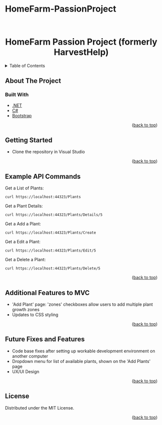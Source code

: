# HomeFarm-PassionProject

<div id="top"></div>
<!-- PROJECT LOGO -->
<br />
<div align="center">
  <h1 align="center">HomeFarm Passion Project (formerly HarvestHelp)</h1>
</div>


<!-- TABLE OF CONTENTS -->
<details>
  <summary>Table of Contents</summary>
  <ol>
    <li>
      <a href="#about-the-project">About The Project</a>
    </li>
    <li>
      <a href="#built-with">Built With</a>
    </li>
    <li>
      <a href="#getting-started">Getting Started</a>
    </li>
    <li><a href="#example-api-commands">Example API Commands</a></li>
    <li><a href="#additional-features-to-mvc">Additional Features to MVC</a></li>
    <li><a href="#future-fixes-and-features">Future Fixes and Features</a></li>
    <li><a href="#license">License</a></li>

  </ol>
</details>


<!-- ABOUT THE PROJECT -->
## About The Project


### Built With

* [.NET](https://docs.microsoft.com/en-us/dotnet/)
* [C#](https://docs.microsoft.com/en-us/dotnet/csharp/)
* [Bootstrap](https://getbootstrap.com)

<p align="right">(<a href="#top">back to top</a>)</p>



<!-- GETTING STARTED -->
## Getting Started

- Clone the repository in Visual Studio


<p align="right">(<a href="#top">back to top</a>)</p>



<!-- API EXAMPLES -->
## Example API Commands

Get a List of Plants:
```
curl https://localhost:44323/Plants
```

Get a Plant Details:
```
curl https://localhost:44323/Plants/Details/5
```

Get a Add a Plant:
```
curl https://localhost:44323/Plants/Create
```

Get a Edit a Plant:
```
curl https://localhost:44323/Plants/Edit/5
```

Get a Delete a Plant:
```
curl https://localhost:44323/Plants/Delete/5
```


<p align="right">(<a href="#top">back to top</a>)</p>


<!-- Additional Features -->
## Additional Features to MVC
- 'Add Plant' page: 'zones' checkboxes allow users to add multiple plant growth zones
- Updates to CSS styling


<p align="right">(<a href="#top">back to top</a>)</p>


<!-- Future Features & Improvements -->
## Future Fixes and Features
- Code base fixes after setting up workable development environment on another computer
- Dropdown menu for list of available plants, shown on the 'Add Plants' page
- UX/UI Design


<p align="right">(<a href="#top">back to top</a>)</p>



<!-- LICENSE -->
## License

Distributed under the MIT License.

<p align="right">(<a href="#top">back to top</a>)</p>
